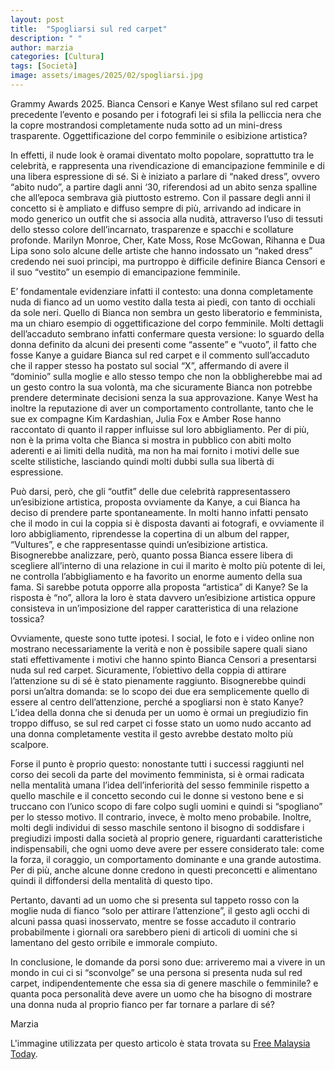 ```yaml
---
layout: post
title:  "Spogliarsi sul red carpet"
description: " "
author: marzia
categories: [Cultura]
tags: [Società]
image: assets/images/2025/02/spogliarsi.jpg
---
```

Grammy Awards 2025. Bianca Censori e Kanye West sfilano sul red carpet precedente l’evento e posando per i fotografi lei si sfila la pelliccia nera che la copre mostrandosi completamente nuda sotto ad un mini-dress trasparente. Oggettificazione del corpo femminile o esibizione artistica?

In effetti, il nude look è oramai diventato molto popolare, soprattutto tra le celebrità, e rappresenta una rivendicazione di emancipazione femminile e di una libera espressione di sé. Si è iniziato a parlare di “naked dress”, ovvero “abito nudo”, a partire dagli anni ‘30, riferendosi ad un abito senza spalline che all’epoca sembrava già piuttosto estremo. Con il passare degli anni il concetto si è ampliato e diffuso sempre di più, arrivando ad indicare in modo generico un outfit che si associa alla nudità, attraverso l’uso di tessuti dello stesso colore dell’incarnato, trasparenze e spacchi e scollature profonde. Marilyn Monroe, Cher, Kate Moss, Rose McGowan, Rihanna e Dua Lipa sono solo alcune delle artiste che hanno indossato un “naked dress” credendo nei suoi principi, ma purtroppo è difficile definire Bianca Censori e il suo “vestito” un esempio di emancipazione femminile.

E’ fondamentale evidenziare infatti il contesto: una donna completamente nuda di fianco ad un uomo vestito dalla testa ai piedi, con tanto di occhiali da sole neri. Quello di Bianca non sembra un gesto liberatorio e femminista, ma un chiaro esempio di oggettificazione del corpo femminile. Molti dettagli dell’accaduto sembrano infatti confermare questa versione: lo sguardo della donna definito da alcuni dei presenti come “assente” e “vuoto”, il fatto che fosse Kanye a guidare Bianca sul red carpet e il commento sull’accaduto che il rapper stesso ha postato sul social “X”, affermando di avere il “dominio” sulla moglie e allo stesso tempo che non la obbligherebbe mai ad un gesto contro la sua volontà, ma che sicuramente Bianca non potrebbe prendere determinate decisioni senza la sua approvazione. Kanye West ha inoltre la reputazione di aver un comportamento controllante, tanto che le sue ex compagne Kim Kardashian, Julia Fox e Amber Rose hanno raccontato di quanto il rapper influisse sul loro abbigliamento. Per di più, non è la prima volta che Bianca si mostra in pubblico con abiti molto aderenti e ai limiti della nudità, ma non ha mai fornito i motivi delle sue scelte stilistiche, lasciando quindi molti dubbi sulla sua libertà di espressione.

Può darsi, però, che gli “outfit” delle due celebrità rappresentassero un’esibizione artistica, proposta ovviamente da Kanye, a cui Bianca ha deciso di prendere parte spontaneamente. In molti hanno infatti pensato che il modo in cui la coppia si è disposta davanti ai fotografi, e ovviamente il loro abbigliamento, riprendesse la copertina di un album del rapper, “Vultures”, e che rappresentasse quindi un’esibizione artistica. Bisognerebbe analizzare, però, quanto possa Bianca essere libera di scegliere all’interno di una relazione in cui il marito è molto più potente di lei, ne controlla l’abbigliamento e ha favorito un enorme aumento della sua fama. Si sarebbe potuta opporre alla proposta “artistica” di Kanye? Se la risposta è “no”, allora la loro è stata davvero un’esibizione artistica oppure consisteva in un’imposizione del rapper caratteristica di una relazione tossica?

Ovviamente, queste sono tutte ipotesi. I social, le foto e i video online non mostrano necessariamente la verità e non è possibile sapere quali siano stati effettivamente i motivi che hanno spinto Bianca Censori a presentarsi nuda sul red carpet. Sicuramente, l’obiettivo della coppia di attirare l’attenzione su di sé è stato pienamente raggiunto. Bisognerebbe quindi porsi un’altra domanda: se lo scopo dei due era semplicemente quello di essere al centro dell’attenzione, perché a spogliarsi non è stato Kanye? L’idea della donna che si denuda per un uomo è ormai un pregiudizio fin troppo diffuso, se sul red carpet ci fosse stato un uomo nudo accanto ad una donna completamente vestita il gesto avrebbe destato molto più scalpore.

Forse il punto è proprio questo: nonostante tutti i successi raggiunti nel corso dei secoli da parte del movimento femminista, si è ormai radicata nella mentalità umana l’idea dell’inferiorità del sesso femminile rispetto a quello maschile e il concetto secondo cui le donne si vestono bene e si truccano con l’unico scopo di fare colpo sugli uomini e quindi si “spogliano” per lo stesso motivo. Il contrario, invece, è molto meno probabile. Inoltre, molti degli individui di sesso maschile sentono il bisogno di soddisfare i pregiudizi imposti dalla società al proprio genere, riguardanti caratteristiche indispensabili, che ogni uomo deve avere per essere considerato tale: come la forza, il coraggio, un comportamento dominante e una grande autostima. Per di più, anche alcune donne credono in questi preconcetti e alimentano quindi il diffondersi della mentalità di questo tipo.

Pertanto, davanti ad un uomo che si presenta sul tappeto rosso con la moglie nuda di fianco “solo per attirare l’attenzione”, il gesto agli occhi di alcuni passa quasi inosservato, mentre se fosse accaduto il contrario probabilmente i giornali ora sarebbero pieni di articoli di uomini che si lamentano del gesto orribile e immorale compiuto.

In conclusione, le domande da porsi sono due: arriveremo mai a vivere in un mondo in cui ci si “sconvolge” se una persona si presenta nuda sul red carpet, indipendentemente che essa sia di genere maschile o femminile? e quanta poca personalità deve avere un uomo che ha bisogno di mostrare una donna nuda al proprio fianco per far tornare a parlare di sé?


Marzia



L'immagine utilizzata per questo articolo è stata trovata su [Free Malaysia Today](https://www.freemalaysiatoday.com/). 